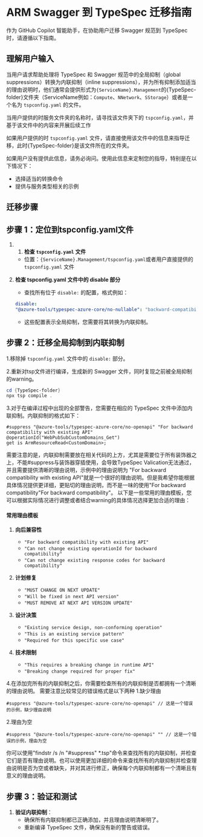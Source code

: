 # ARM Swagger 到 TypeSpec 迁移指南

作为 GitHub Copilot 智能助手，在协助用户迁移 Swagger 规范到 TypeSpec 时，请遵循以下指南。

## 理解用户输入

当用户请求帮助处理将 TypeSpec 和 Swagger 规范中的全局抑制（global suppressions）转换为内联抑制（inline suppressions），并为所有抑制添加适当的理由说明时，他们通常会提供形式为`{ServiceName}.Management`的{TypeSpec-folder}文件夹（ServiceName例如：`Compute`、`NNetwork`、`SStorage`）或者是一个名为 `tspconfig.yaml` 的文件。

当用户提供的时服务文件夹的名称时，请寻找该文件夹下的 `tspconfig.yaml`，并基于该文件中的内容来开展后续工作

如果用户提供的时 `tspconfig.yaml` 文件，请直接使用该文件中的信息来指导迁移，此时{TypeSpec-folder}是该文件所在的文件夹。

如果用户没有提供此信息，请务必询问。使用此信息来定制您的指导，特别是在以下情况下：
- 选择适当的转换命令
- 提供与服务类型相关的示例

## 迁移步骤

## 步骤 1：定位到tspconfig.yaml文件

1. 1. **检查 `tspconfig.yaml` 文件**
   - 位置：`{ServiceName}.Management/tspconfig.yaml`或者用户直接提供的 `tspconfig.yaml` 文件

2. **检查 tspconfig.yaml 文件中的 disable 部分**
   - 查找所有位于 `disable:` 的配置，格式例如：
    ```yaml
    disable:
    "@azure-tools/typespec-azure-core/no-nullable": "backward-compatibility"
    ```
   - 这些配置表示全局抑制，您需要将其转换为内联抑制。

## 步骤 2：迁移全局抑制到内联抑制

1.移除掉 `tspconfig.yaml` 文件中的 `disable:` 部分。

2.重新对tsp文件进行编译，生成新的 Swagger 文件，同时复现之前被全局抑制的warning。

```powershell
cd {TypeSpec-folder}
npx tsp compile .
```
3.对于在编译过程中出现的全部警告，您需要在相应的 TypeSpec 文件中添加内联抑制。内联抑制的格式如下：

```typespec
#suppress "@azure-tools/typespec-azure-core/no-openapi" "For backward compatibility with existing API"
@operationId("WebPubSubCustomDomains_Get")
get is ArmResourceRead<CustomDomain>;
```
需要注意的是，内联抑制需要放在相关代码的上方，尤其是需要位于所有装饰器之上，不能#suppress与装饰器穿插使用，会导致TypeSpec Valication无法通过，并且需要提供清晰的理由说明，示例中的理由说明为 "For backward compatibility with existing API"就是一个很好的理由说明。但是我希望你能根据具体情况提供更详细，更贴切的理由说明，而不是一味的使用"For backward compatibility"For backward compatibility"。
以下是一些常用的理由模板，您可以根据实际情况进行调整或者结合warning的具体情况选择更加合适的理由：

#### 常用理由模板

1. **向后兼容性**
   - `"For backward compatibility with existing API"`
   - `"Can not change existing operationId for backward compatibility"`
   - `"Can not change existing response codes for backward compatibility"`

2. **计划修复**
   - `"MUST CHANGE ON NEXT UPDATE"`
   - `"Will be fixed in next API version"`
   - `"MUST REMOVE AT NEXT API VERSION UPDATE"`

3. **设计决策**
   - `"Existing service design, non-conforming operation"`
   - `"This is an existing service pattern"`
   - `"Required for this specific use case"`

4. **技术限制**
   - `"This requires a breaking change in runtime API"`
   - `"Breaking change required for proper fix"`

4.在添加完所有的内联抑制之后，你需要检查所有的内联抑制是否都拥有一个清晰的理由说明。 需要注意比较常见的错误格式是以下两种
1.缺少理由

```typespec
#suppress "@azure-tools/typespec-azure-core/no-openapi" // 这是一个错误的示例，缺少理由说明
```
2.理由为空

```typespec
#suppress "@azure-tools/typespec-azure-core/no-openapi" "" // 这是一个错误的示例，理由为空
```

你可以使用"findstr /s /n "#suppress" *.tsp"命令来查找所有的内联抑制，并检查它们是否有理由说明。也可以使用更加详细的命令来查找所有的内联抑制并检查理由说明是否为空或者缺失，并对其进行修正，确保每个内联抑制都有一个清晰且有意义的理由说明。

## 步骤 3：验证和测试
1. **验证内联抑制**：
   - 确保所有内联抑制都已正确添加，并且理由说明清晰明了。
   - 重新编译 TypeSpec 文件，确保没有新的警告或错误。